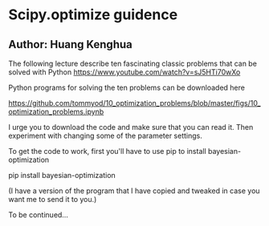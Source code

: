 # Scipy.optimize guidence
## Author: Huang Kenghua

The following lecture describe ten fascinating classic problems that can be solved with Python
https://www.youtube.com/watch?v=sJ5HTi70wXo

Python programs for solving the ten problems can be downloaded here

https://github.com/tommyod/10_optimization_problems/blob/master/figs/10_optimization_problems.ipynb

I urge you to download the code and make sure that you can read it. Then experiment with changing some of the parameter settings.

To get the code to work, first you'll have
to use pip to install bayesian-optimization

pip install bayesian-optimization

(I have a version of the program that I have copied and tweaked in case you want me to send it to you.)

To be continued…